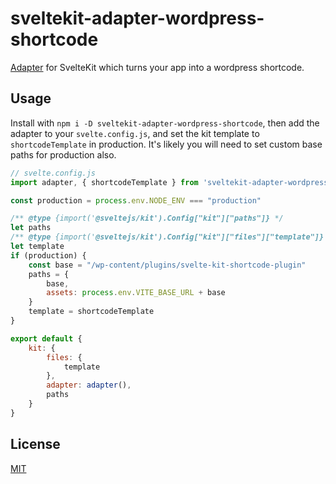 # sveltekit-adapter-wordpress-shortcode

[Adapter](https://kit.svelte.dev/docs#adapters) for SvelteKit which turns your app into a wordpress shortcode.

## Usage

Install with `npm i -D sveltekit-adapter-wordpress-shortcode`, then add the adapter to your `svelte.config.js`, and set the kit template to `shortcodeTemplate` in production. It's likely you will need to set custom base paths for production also.

```js
// svelte.config.js
import adapter, { shortcodeTemplate } from 'sveltekit-adapter-wordpress-shortcode';

const production = process.env.NODE_ENV === "production"

/** @type {import('@sveltejs/kit').Config["kit"]["paths"]} */
let paths 
/** @type {import('@sveltejs/kit').Config["kit"]["files"]["template"]} */
let template 
if (production) {
    const base = "/wp-content/plugins/svelte-kit-shortcode-plugin"
    paths = {
        base,
        assets: process.env.VITE_BASE_URL + base
    }
    template = shortcodeTemplate
}

export default {
	kit: {
        files: {
            template
        },
        adapter: adapter(),
        paths
	}
}
```

## License

[MIT](LICENSE)